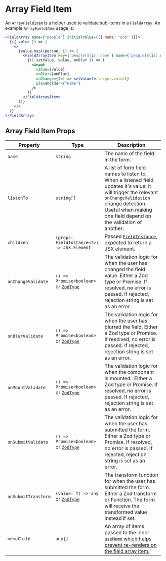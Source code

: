 # Array Field Item

An `ArrayFieldItem` is a helper used to validate sub-items in a `FieldArray`. An example `ArrayFieldItem` usage is:

```jsx
<FieldArray name={"people"} initialValue={[{ name: "Bob" }]}>
  {({ value }) => (
    <>
      {value.map((person, i) => (
        <FieldArrayItem key={`people[${i}].name`} name={`people[${i}].name`}>
          {({ setValue, value, onBlur }) => (
            <input
              value={value}
              onBlur={onBlur}
              onChange={(e) => setValue(e.target.value)}
              placeholder={"Name"}
            />
          )}
        </FieldArrayItem>
      ))}
    </>
  )}
</FieldArray>
```

## Array Field Item Props

| Property           | Type                                                                       | Description                                                                                                                                                                                                              |
| ------------------ | -------------------------------------------------------------------------- | ------------------------------------------------------------------------------------------------------------------------------------------------------------------------------------------------------------------------ |
| `name`             | `string`                                                                   | The name of the field in the form.                                                                                                                                                                                       |
| `listenTo`         | `string[]`                                                                 | A list of form field names to listen to. When a listened field updates it's value, it will trigger the relevant `onChangeValidation` change detection. Useful when making one field depend on the validation of another. |
| `children`         | `(props: FieldInstance<T>) => JSX.Element`                                 | Passed [`FieldInstance`](/reference/field#interface-fieldinstance), expected to return a JSX element.                                                                                                                    |
| `onChangeValidate` | `() => Promise<boolean>` or [`ZodType`](https://github.com/colinhacks/zod) | The validation logic for when the user has changed the field value. Either a Zod type or Promise. If resolved, no error is passed. If rejected, rejection string is set as an error.                                     |
| `onBlurValidate`   | `() => Promise<boolean>` or [`ZodType`](https://github.com/colinhacks/zod) | The validation logic for when the user has blurred the field. Either a Zod type or Promise. If resolved, no error is passed. If rejected, rejection string is set as an error.                                           |
| `onMountValidate`  | `() => Promise<boolean>` or [`ZodType`](https://github.com/colinhacks/zod) | The validation logic for when the component is mounted . Either a Zod type or Promise. If resolved, no error is passed. If rejected, rejection string is set as an error.                                                |
| `onSubmitValidate` | `() => Promise<boolean>` or [`ZodType`](https://github.com/colinhacks/zod) | The validation logic for when the user has submitted the form. Either a Zod type or Promise. If resolved, no error is passed. If rejected, rejection string is set as an error.                                          |
| `onSubmitTransform` | `(value: T) => any` or [`ZodType`](https://github.com/colinhacks/zod) | The transform function for when the user has submitted the form. Either a Zod transform or Function. The form will receive the transformed value instead if set. |
| `memoChild`        | `any[]`                                                                    | An array of items passed to the inner `useMemo` [which helps prevent re-renders on the field array item.](/guides/performance-optimizations)                                                                             |
